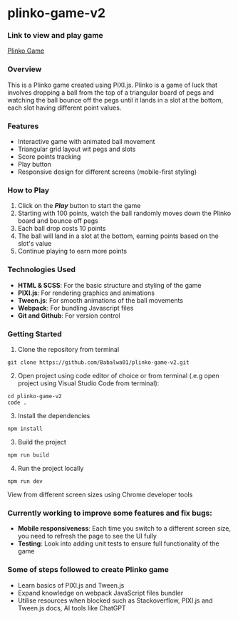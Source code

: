 # plinko-game-v2

### Link to view and play game

[Plinko Game](https://plinko-game-v2.netlify.app)

### Overview

This is a Plinko game created using PIXI.js. Plinko is a game of luck that involves
dropping a ball from the top of a triangular board of pegs and watching the ball bounce off
the pegs until it lands in a slot at the bottom, each slot having different point values.

### Features

- Interactive game with animated ball movement
- Triangular grid layout wit pegs and slots
- Score points tracking
- Play button
- Responsive design for different screens (mobile-first styling)

### How to Play

1. Click on the **_Play_** button to start the game
2. Starting with 100 points, watch the ball randomly moves down the Plinko board and bounce off pegs
3. Each ball drop costs 10 points
4. The ball will land in a slot at the bottom, earning points based on the slot's value
5. Continue playing to earn more points

### Technologies Used

- **HTML & SCSS**: For the basic structure and styling of the game
- **PIXI.js**: For rendering graphics and animations
- **Tween.js**: For smooth animations of the ball movements
- **Webpack**: For bundling Javascript files
- **Git and Github**: For version control

### Getting Started

1. Clone the repository from terminal

```
git clone https://github.com/Babalwa01/plinko-game-v2.git
```

2. Open project using code editor of choice or from terminal (.e.g open project using Visual Studio Code from terminal):

```
cd plinko-game-v2
code .
```

3. Install the dependencies

```
npm install
```

3. Build the project

```
npm run build
```

4. Run the project locally

```
npm run dev
```

View from different screen sizes using Chrome developer tools

### Currently working to improve some features and fix bugs:

- **Mobile responsiveness**: Each time you switch to a different screen size, you need to refresh the page to see the UI fully
- **Testing**: Look into adding unit tests to ensure full functionality of the game

### Some of steps followed to create Plinko game

- Learn basics of PIXI.js and Tween.js
- Expand knowledge on webpack JavaScript files bundler
- Utilise resources when blocked such as Stackoverflow, PIXI.js and Tween.js docs, AI tools like ChatGPT
